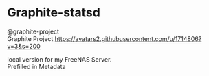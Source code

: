 # Graphite-statsd
@graphite-project	
Graphite Project 
https://avatars2.githubusercontent.com/u/1714806?v=3&s=200

local version for my FreeNAS Server.  
Prefilled in Metadata
